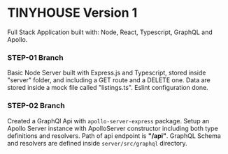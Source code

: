 # TINYHOUSE Version 1

Full Stack Application built with: Node, React, Typescript, GraphQL and Apollo.

### STEP-01 Branch
Basic Node Server built with Express.js and Typescript, stored inside "server" folder, and including a GET route and a DELETE one. Data are stored inside a mock file called "listings.ts". Eslint configuration done.

### STEP-02 Branch
Created a GraphQl Api with `apollo-server-express` package. Setup an Apollo Server instance with ApolloServer constructor including both type definitions and resolvers. Path of api endpoint is **"/api"**. GraphQL Schema and resolvers are defined inside `server/src/graphql` directory.